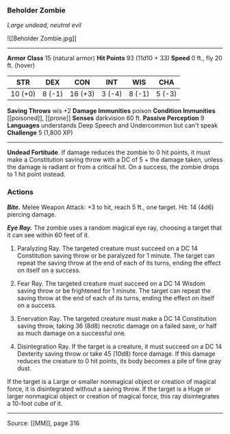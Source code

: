 ### Beholder Zombie
_Large undead, neutral evil_

![[Beholder Zombie.jpg]]

---

**Armor Class** 15 (natural armor)
**Hit Points** 93 (11d10 + 33)
**Speed** 0 ft., fly 20 ft. (hover)

| STR     | DEX     | CON     | INT     | WIS     | CHA     |
|---------|---------|---------|---------|---------|---------|
| 10 (+0) | 8 (-1) | 16 (+3) | 3 (-4) | 8 (-1) | 5 (-3) |

**Saving Throws** wis +2
**Damage Immunities** poison
**Condition Immunities** [[poisoned]], [[prone]]
**Senses** darkvision 60 ft.
**Passive Perception** 9
**Languages** understands Deep Speech and Undercommon but can't speak
**Challenge** 5 (1,800 XP)

---

**Undead Fortitude**. If damage reduces the zombie to 0 hit points, it must make a Constitution saving throw with a DC of 5 + the damage taken, unless the damage is radiant or from a critical hit. On a success, the zombie drops to 1 hit point instead.


### Actions

**_Bite._** Melee Weapon Attack: +3 to hit, reach 5 ft., one target. Hit: 14 (4d6) piercing damage.

**_Eye Ray._** The zombie uses a random magical eye ray, choosing a target that it can see within 60 feet of it.

1. Paralyzing Ray. The targeted creature must succeed on a DC 14 Constitution saving throw or be paralyzed for 1 minute. The target can repeat the saving throw at the end of each of its turns, ending the effect on itself on a success.
    
2. Fear Ray. The targeted creature must succeed on a DC 14 Wisdom saving throw or be frightened for 1 minute. The target can repeat the saving throw at the end of each of its turns, ending the effect on itself on a success.
    
3. Enervation Ray. The targeted creature must make a DC 14 Constitution saving throw, taking 36 (8d8) necrotic damage on a failed save, or half as much damage on a successful one.
    
4. Disintegration Ray. If the target is a creature, it must succeed on a DC 14 Dexterity saving throw or take 45 (10d8) force damage. If this damage reduces the creature to 0 hit points, its body becomes a pile of fine gray dust.
    

If the target is a Large or smaller nonmagical object or creation of magical force, it is disintegrated without a saving throw. If the target is a Huge or larger nonmagical object or creation of magical force, this ray disintegrates a 10-foot cube of it.

---

Source: [[MM]], page 316